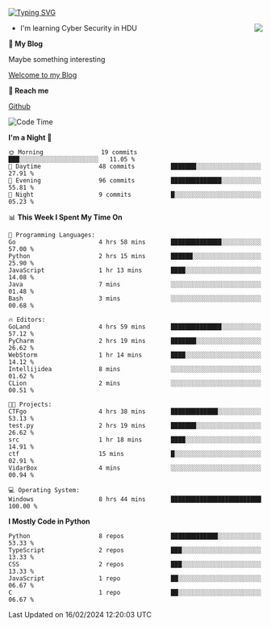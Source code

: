 [![Typing SVG](https://readme-typing-svg.herokuapp.com?font=Fira+Code&pause=1000&random=false&width=450&height=60&lines=Hello+%F0%9F%91%8B%F0%9F%8F%BB;I'm+JBNRZ)](https://git.io/typing-svg)

<a href="#">
  <img align="right" src="https://github-readme-stats.vercel.app/api?username=JBNRZ&show_icons=true&bg_color=15,f2f7fd,E0EAFC" />
</a>

- I'm learning Cyber Security in HDU

 **🌱 My Blog**

Maybe something interesting

[Welcome to my Blog](https://jbnrz.com.cn/)

 **💬 Reach me** 

[Github](https://github.com/JBNRZ)


<!--START_SECTION:waka-->
![Code Time](http://img.shields.io/badge/Code%20Time-325%20hrs%2012%20mins-blue)

**I'm a Night 🦉** 

```text
🌞 Morning                19 commits          ███░░░░░░░░░░░░░░░░░░░░░░   11.05 % 
🌆 Daytime                48 commits          ███████░░░░░░░░░░░░░░░░░░   27.91 % 
🌃 Evening                96 commits          ██████████████░░░░░░░░░░░   55.81 % 
🌙 Night                  9 commits           █░░░░░░░░░░░░░░░░░░░░░░░░   05.23 % 
```


📊 **This Week I Spent My Time On** 

```text
💬 Programming Languages: 
Go                       4 hrs 58 mins       ██████████████░░░░░░░░░░░   57.00 % 
Python                   2 hrs 15 mins       ██████░░░░░░░░░░░░░░░░░░░   25.90 % 
JavaScript               1 hr 13 mins        ████░░░░░░░░░░░░░░░░░░░░░   14.08 % 
Java                     7 mins              ░░░░░░░░░░░░░░░░░░░░░░░░░   01.48 % 
Bash                     3 mins              ░░░░░░░░░░░░░░░░░░░░░░░░░   00.68 % 

🔥 Editors: 
GoLand                   4 hrs 59 mins       ██████████████░░░░░░░░░░░   57.12 % 
PyCharm                  2 hrs 19 mins       ███████░░░░░░░░░░░░░░░░░░   26.62 % 
WebStorm                 1 hr 14 mins        ████░░░░░░░░░░░░░░░░░░░░░   14.12 % 
Intellijidea             8 mins              ░░░░░░░░░░░░░░░░░░░░░░░░░   01.62 % 
CLion                    2 mins              ░░░░░░░░░░░░░░░░░░░░░░░░░   00.51 % 

🐱‍💻 Projects: 
CTFgo                    4 hrs 38 mins       █████████████░░░░░░░░░░░░   53.13 % 
test.py                  2 hrs 19 mins       ███████░░░░░░░░░░░░░░░░░░   26.62 % 
src                      1 hr 18 mins        ████░░░░░░░░░░░░░░░░░░░░░   14.91 % 
ctf                      15 mins             █░░░░░░░░░░░░░░░░░░░░░░░░   02.91 % 
VidarBox                 4 mins              ░░░░░░░░░░░░░░░░░░░░░░░░░   00.94 % 

💻 Operating System: 
Windows                  8 hrs 44 mins       █████████████████████████   100.00 % 
```

**I Mostly Code in Python** 

```text
Python                   8 repos             █████████████░░░░░░░░░░░░   53.33 % 
TypeScript               2 repos             ███░░░░░░░░░░░░░░░░░░░░░░   13.33 % 
CSS                      2 repos             ███░░░░░░░░░░░░░░░░░░░░░░   13.33 % 
JavaScript               1 repo              ██░░░░░░░░░░░░░░░░░░░░░░░   06.67 % 
C                        1 repo              ██░░░░░░░░░░░░░░░░░░░░░░░   06.67 % 
```




 Last Updated on 16/02/2024 12:20:03 UTC
<!--END_SECTION:waka-->
